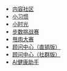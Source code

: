 <div class="markdown-menu">

- [内容社区](/product/operation/neirongshequ)
- [小习惯](/product/operation/xiaoxiguan)
- [小时光](/product/operation/xiaoshiguang)
- [步数挑战赛](/product/operation/bushusai)
- [甩肉大赛](/product/operation/shuairou)
- [顾问中心（直销版）](/product/operation/counselor)
- [顾问中心（社群版）](/product/operation/communitycounselor)
- [AI健康助手](/product/operation/assistant)
<!-- - [ERP后台](/product/operation/) -->

</div>

